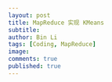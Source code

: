 ```yaml
---
layout: post
title: MapReduce 实现 KMeans
subtitle: 
author: Bin Li
tags: [Coding, MapReduce]
image: 
comments: true
published: true
---
```


